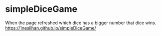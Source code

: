 # simpleDiceGame
When the page refreshed which dice has a bigger number that dice wins.
<a href="https://1neslihan.github.io/simpleDiceGame/" target="_blank">https://1neslihan.github.io/simpleDiceGame/</a>
